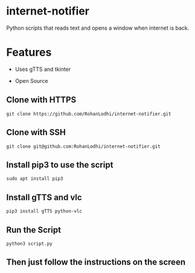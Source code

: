 # internet-notifier
Python scripts that reads text and opens a window when internet is back.

# Features
* Uses gTTS and tkinter

* Open Source

## Clone with HTTPS
```
git clone https://github.com/RohanLodhi/internet-notifier.git
```

## Clone with SSH
```
git clone git@github.com:RohanLodhi/internet-notifier.git
```

## Install pip3 to use the script
```
sudo apt install pip3 
```

## Install gTTS and vlc
```
pip3 install gTTS python-vlc
```

## Run the Script
```
python3 script.py
```

## Then just follow the instructions on the screen
